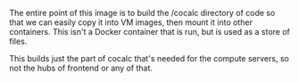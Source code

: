 The entire point of this image is to build the /cocalc directory
of code so that we can easily copy it into VM images, then mount
it into other containers.  This isn't a Docker container that is
run, but is used as a store of files.

This builds just the part of cocalc that's needed for the compute
servers, so not the hubs of frontend or any of that.

